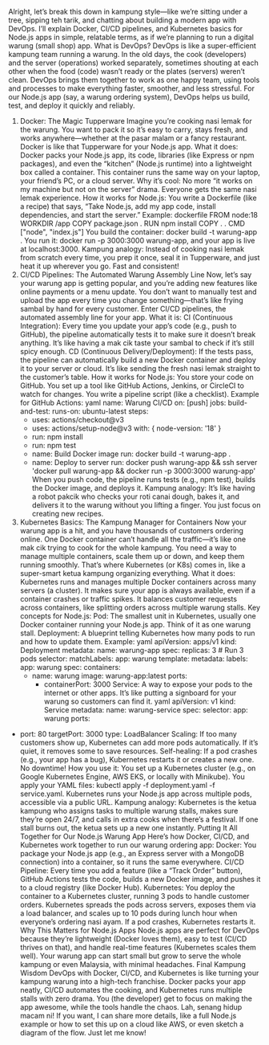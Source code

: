 Alright, let’s break this down in kampung style—like we’re sitting under a tree, sipping teh tarik, and chatting about building a modern app with DevOps. I’ll explain Docker, CI/CD pipelines, and Kubernetes basics for Node.js apps in simple, relatable terms, as if we’re planning to run a digital warung (small shop) app.
What is DevOps?
DevOps is like a super-efficient kampung team running a warung. In the old days, the cook (developers) and the server (operations) worked separately, sometimes shouting at each other when the food (code) wasn’t ready or the plates (servers) weren’t clean. DevOps brings them together to work as one happy team, using tools and processes to make everything faster, smoother, and less stressful. For our Node.js app (say, a warung ordering system), DevOps helps us build, test, and deploy it quickly and reliably.
1. Docker: The Magic Tupperware
Imagine you’re cooking nasi lemak for the warung. You want to pack it so it’s easy to carry, stays fresh, and works anywhere—whether at the pasar malam or a fancy restaurant. Docker is like that Tupperware for your Node.js app.
What it does: Docker packs your Node.js app, its code, libraries (like Express or npm packages), and even the “kitchen” (Node.js runtime) into a lightweight box called a container. This container runs the same way on your laptop, your friend’s PC, or a cloud server.
Why it’s cool: No more “it works on my machine but not on the server” drama. Everyone gets the same nasi lemak experience.
How it works for Node.js:
You write a Dockerfile (like a recipe) that says, “Take Node.js, add my app code, install dependencies, and start the server.”
Example:
dockerfile
FROM node:18
WORKDIR /app
COPY package.json .
RUN npm install
COPY . .
CMD ["node", "index.js"]
You build the container: docker build -t warung-app .
You run it: docker run -p 3000:3000 warung-app, and your app is live at localhost:3000.
Kampung analogy: Instead of cooking nasi lemak from scratch every time, you prep it once, seal it in Tupperware, and just heat it up wherever you go. Fast and consistent!
2. CI/CD Pipelines: The Automated Warung Assembly Line
Now, let’s say your warung app is getting popular, and you’re adding new features like online payments or a menu update. You don’t want to manually test and upload the app every time you change something—that’s like frying sambal by hand for every customer. Enter CI/CD pipelines, the automated assembly line for your app.
What it is:
CI (Continuous Integration): Every time you update your app’s code (e.g., push to GitHub), the pipeline automatically tests it to make sure it doesn’t break anything. It’s like having a mak cik taste your sambal to check if it’s still spicy enough.
CD (Continuous Delivery/Deployment): If the tests pass, the pipeline can automatically build a new Docker container and deploy it to your server or cloud. It’s like sending the fresh nasi lemak straight to the customer’s table.
How it works for Node.js:
You store your code on GitHub.
You set up a tool like GitHub Actions, Jenkins, or CircleCI to watch for changes.
You write a pipeline script (like a checklist). Example for GitHub Actions:
yaml
name: Warung CI/CD
on: [push]
jobs:
  build-and-test:
    runs-on: ubuntu-latest
    steps:
      - uses: actions/checkout@v3
      - uses: actions/setup-node@v3
        with: { node-version: '18' }
      - run: npm install
      - run: npm test
      - name: Build Docker image
        run: docker build -t warung-app .
      - name: Deploy to server
        run: docker push warung-app && ssh server 'docker pull warung-app && docker run -p 3000:3000 warung-app'
When you push code, the pipeline runs tests (e.g., npm test), builds the Docker image, and deploys it.
Kampung analogy: It’s like having a robot pakcik who checks your roti canai dough, bakes it, and delivers it to the warung without you lifting a finger. You just focus on creating new recipes.
3. Kubernetes Basics: The Kampung Manager for Containers
Now your warung app is a hit, and you have thousands of customers ordering online. One Docker container can’t handle all the traffic—it’s like one mak cik trying to cook for the whole kampung. You need a way to manage multiple containers, scale them up or down, and keep them running smoothly. That’s where Kubernetes (or K8s) comes in, like a super-smart ketua kampung organizing everything.
What it does:
Kubernetes runs and manages multiple Docker containers across many servers (a cluster).
It makes sure your app is always available, even if a container crashes or traffic spikes.
It balances customer requests across containers, like splitting orders across multiple warung stalls.
Key concepts for Node.js:
Pod: The smallest unit in Kubernetes, usually one Docker container running your Node.js app. Think of it as one warung stall.
Deployment: A blueprint telling Kubernetes how many pods to run and how to update them. Example:
yaml
apiVersion: apps/v1
kind: Deployment
metadata:
  name: warung-app
spec:
  replicas: 3 # Run 3 pods
  selector:
    matchLabels:
      app: warung
  template:
    metadata:
      labels:
        app: warung
    spec:
      containers:
      - name: warung
        image: warung-app:latest
        ports:
        - containerPort: 3000
Service: A way to expose your pods to the internet or other apps. It’s like putting a signboard for your warung so customers can find it.
yaml
apiVersion: v1
kind: Service
metadata:
  name: warung-service
spec:
  selector:
    app: warung
  ports:
  - port: 80
    targetPort: 3000
  type: LoadBalancer
Scaling: If too many customers show up, Kubernetes can add more pods automatically. If it’s quiet, it removes some to save resources.
Self-healing: If a pod crashes (e.g., your app has a bug), Kubernetes restarts it or creates a new one. No downtime!
How you use it:
You set up a Kubernetes cluster (e.g., on Google Kubernetes Engine, AWS EKS, or locally with Minikube).
You apply your YAML files: kubectl apply -f deployment.yaml -f service.yaml.
Kubernetes runs your Node.js app across multiple pods, accessible via a public URL.
Kampung analogy: Kubernetes is the ketua kampung who assigns tasks to multiple warung stalls, makes sure they’re open 24/7, and calls in extra cooks when there’s a festival. If one stall burns out, the ketua sets up a new one instantly.
Putting It All Together for Our Node.js Warung App
Here’s how Docker, CI/CD, and Kubernetes work together to run our warung ordering app:
Docker: You package your Node.js app (e.g., an Express server with a MongoDB connection) into a container, so it runs the same everywhere.
CI/CD Pipeline: Every time you add a feature (like a “Track Order” button), GitHub Actions tests the code, builds a new Docker image, and pushes it to a cloud registry (like Docker Hub).
Kubernetes: You deploy the container to a Kubernetes cluster, running 3 pods to handle customer orders. Kubernetes spreads the pods across servers, exposes them via a load balancer, and scales up to 10 pods during lunch hour when everyone’s ordering nasi ayam. If a pod crashes, Kubernetes restarts it.
Why This Matters for Node.js Apps
Node.js apps are perfect for DevOps because they’re lightweight (Docker loves them), easy to test (CI/CD thrives on that), and handle real-time features (Kubernetes scales them well). Your warung app can start small but grow to serve the whole kampung or even Malaysia, with minimal headaches.
Final Kampung Wisdom
DevOps with Docker, CI/CD, and Kubernetes is like turning your kampung warung into a high-tech franchise. Docker packs your app neatly, CI/CD automates the cooking, and Kubernetes runs multiple stalls with zero drama. You (the developer) get to focus on making the app awesome, while the tools handle the chaos. Lah, senang hidup macam ni!
If you want, I can share more details, like a full Node.js example or how to set this up on a cloud like AWS, or even sketch a diagram of the flow. Just let me know!

